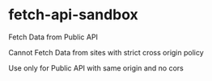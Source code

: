 # fetch-api-sandbox
Fetch Data from Public API

Cannot Fetch Data from sites with strict cross origin policy

Use only for Public API with same origin and no cors
